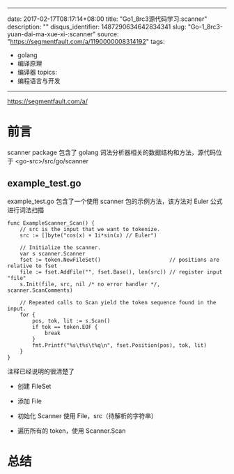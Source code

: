 
---
date: 2017-02-17T08:17:14+08:00
title: "Go1_8rc3源代码学习:scanner"
description: ""
disqus_identifier: 1487290634642834341
slug: "Go-1_8rc3-yuan-dai-ma-xue-xi-:scanner"
source: "https://segmentfault.com/a/1190000008314192"
tags: 
- golang 
- 编译原理 
- 编译器 
topics:
- 编程语言与开发
---

https://segmentfault.com/a/

前言
====

scanner package 包含了 golang 词法分析器相关的数据结构和方法，源代码位于
\<go-src\>/src/go/scanner

example\_test.go
----------------

example\_test.go 包含了一个使用 scanner 包的示例方法，该方法对 Euler
公式进行词法扫描

    func ExampleScanner_Scan() {
        // src is the input that we want to tokenize.
        src := []byte("cos(x) + 1i*sin(x) // Euler")

        // Initialize the scanner.
        var s scanner.Scanner
        fset := token.NewFileSet()                      // positions are relative to fset
        file := fset.AddFile("", fset.Base(), len(src)) // register input "file"
        s.Init(file, src, nil /* no error handler */, scanner.ScanComments)

        // Repeated calls to Scan yield the token sequence found in the input.
        for {
            pos, tok, lit := s.Scan()
            if tok == token.EOF {
                break
            }
            fmt.Printf("%s\t%s\t%q\n", fset.Position(pos), tok, lit)
        }
    }

注释已经说明的很清楚了

-   创建 FileSet

-   添加 File

-   初始化 Scanner 使用 File，src（待解析的字符串）

-   遍历所有的 token，使用 Scanner.Scan

总结
====

